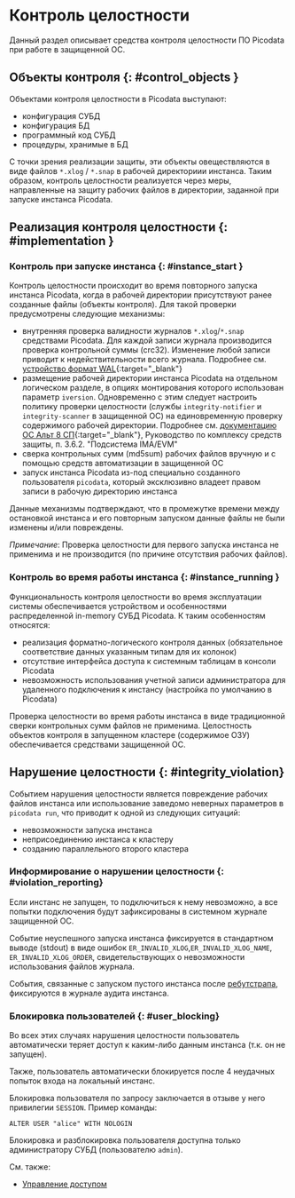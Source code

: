 # Контроль целостности

Данный раздел описывает средства контроля целостности ПО Picodata при
работе в защищенной ОС.

## Объекты контроля {: #control_objects }

Объектами контроля целостности в Picodata выступают:

- конфигурация СУБД
- конфигурация БД
- программный код СУБД
- процедуры, хранимые в БД <!-- TODO link sql routines doc -->

С точки зрения реализации защиты, эти объекты овеществляются в виде
файлов `*.xlog` / `*.snap` в рабочей директориии инстанса. Таким
образом, контроль целостности реализуется через меры, направленные на
защиту рабочих файлов в директории, заданной при запуске инстанса
Picodata.

## Реализация контроля целостности {: #implementation }

### Контроль при запуске инстанса {: #instance_start }

Контроль целостности происходит во время повторного запуска инстанса
Picodata, когда в рабочей директории присутствуют ранее созданные файлы
(объекты контроля). Для такой проверки предусмотрены следующие механизмы:

- внутренняя проверка валидности журналов `*.xlog`/`*.snap` средствами
  Picodata. Для каждой записи журнала производится проверка контрольной
  суммы (crc32). Изменение любой записи приводит к недействительности
  всего журнала. Подробнее см. [устройство формат
  WAL](https://www.tarantool.io/ru/doc/latest/dev_guide/internals/file_formats/#the-snapshot-file-format){:target="_blank"}
- размещение рабочей директории инстанса Picodata на отдельном
  логическом разделе, в опциях монтирования которого использован
  параметр `iversion`. Одновременно с этим следует настроить политику
  проверки целостности (службы `integrity-notifier` и
  `integrity-scanner` в защищенной ОС) на единовременную проверку
  содержимого рабочей директории. Подробнее см. [документацию ОС Альт 8
  СП](https://www.basealt.ru/altsp/docs){:target="_blank"}, Руководство
  по комплексу средств защиты, п. 3.6.2. "Подсистема IMA/EVM"
- сверка контрольных сумм (md5sum) рабочих файлов вручную и с помощью
  средств автоматизации в защищенной ОС
- запуск инстанса Picodata из-под специально созданного пользователя
  `picodata`, который эксклюзивно владеет правом записи в рабочую
  директорию инстанса

Данные механизмы подтверждают, что в промежутке времени между
остановкой инстанса и его повторным запуском данные файлы не были
изменены и/или повреждены.

_Примечание_: Проверка целостности для первого запуска инстанса не применима и не
производится (по причине отсутствия рабочих файлов).

### Контроль во время работы инстанса {: #instance_running }

Функциональность контроля целостности во время эксплуатации системы
обеспечивается устройством и особенностями распределенной in-memory СУБД
Picodata. К таким особенностям относятся:

- реализация форматно-логического контроля данных (обязательное
  соответствие данных указанным типам для их колонок)
- отсутствие интерфейса доступа к системным таблицам в консоли Picodata
- невозможность использования учетной записи администратора для
  удаленного подключения к инстансу (настройка по умолчанию в Picodata)

Проверка целостности во время работы инстанса в виде традиционной сверки
контрольных сумм файлов не применима. Целостность объектов контроля в
запущенном кластере (содержимое ОЗУ) обеспечивается средствами
защищенной ОС.


## Нарушение целостности {: #integrity_violation}

Событием нарушения целостности является повреждение рабочих файлов
инстанса или использование заведомо неверных параметров в `picodata
run`, что приводит к одной из следующих ситуаций:

- невозможности запуска инстанса
- неприсоединению инстанса к кластеру
- созданию параллельного второго кластера

### Информирование о нарушении целостности {: #violation_reporting}

Если инстанс не запущен, то подключиться к нему невозможно, а все
попытки подключения будут зафиксированы в системном журнале защищенной ОС.

Событие неуспешного запуска инстанса фиксируется в стандартном выводе
(stdout) в виде ошибок `ER_INVALID_XLOG`,`ER_INVALID_XLOG_NAME`,
`ER_INVALID_XLOG_ORDER`, свидетельствующих о невозможности использования
файлов журнала.

События, связанные с запуском пустого инстанса после
[ребутстрапа](../overview/glossary.md#bootstrap), фиксируются в журнале
аудита инстанса.

### Блокировка пользователей {: #user_blocking}

Во всех этих случаях нарушения целостности пользователь автоматически
теряет доступ к каким-либо данным инстанса (т.к. он не запущен).

Также, пользователь автоматически блокируется после 4 неудачных попыток
входа на локальный инстанс.

Блокировка пользователя по запросу заключается в отзыве у него
привилегии `SESSION`. Пример команды:

```
ALTER USER "alice" WITH NOLOGIN
```

Блокировка и разблокировка пользователя доступна только администратору
СУБД (пользователю `admin`).

См. также:

- [Управление доступом](../tutorial/access_control.md)
